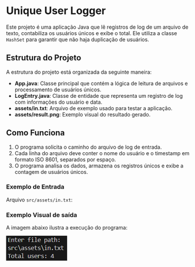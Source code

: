 # Unique User Logger

Este projeto é uma aplicação Java que lê registros de log de um arquivo de texto, contabiliza os usuários únicos e exibe o total. Ele utiliza a classe `HashSet` para garantir que não haja duplicação de usuários.

## Estrutura do Projeto

A estrutura do projeto está organizada da seguinte maneira:

- **App.java**: Classe principal que contém a lógica de leitura de arquivos e processamento de usuários únicos.
- **LogEntry.java**: Classe de entidade que representa um registro de log com informações do usuário e data.
- **assets/in.txt**: Arquivo de exemplo usado para testar a aplicação.
- **assets/result.png**: Exemplo visual do resultado gerado.

## Como Funciona

1. O programa solicita o caminho do arquivo de log de entrada.
2. Cada linha do arquivo deve conter o nome do usuário e o timestamp em formato ISO 8601, separados por espaço.
3. O programa analisa os dados, armazena os registros únicos e exibe a contagem de usuários únicos.

### Exemplo de Entrada

Arquivo `src/assets/in.txt`:

### Exemplo Visual de saída

A imagem abaixo ilustra a execução do programa:

![Exemplo Visual](src/assets/result.png)



